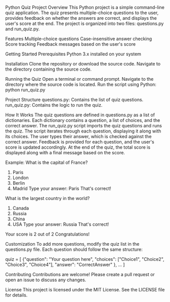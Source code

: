 

Python Quiz Project
Overview
This Python project is a simple command-line quiz application. The quiz presents multiple-choice questions to the user, provides feedback on whether the answers are correct, and displays the user's score at the end. The project is organized into two files: questions.py and run_quiz.py.

Features
Multiple-choice questions
Case-insensitive answer checking
Score tracking
Feedback messages based on the user's score

Getting Started
Prerequisites
Python 3.x installed on your system

Installation
Clone the repository or download the source code.
Navigate to the directory containing the source code.

Running the Quiz
Open a terminal or command prompt.
Navigate to the directory where the source code is located.
Run the script using Python:
python run_quiz.py

Project Structure
questions.py: Contains the list of quiz questions.
run_quiz.py: Contains the logic to run the quiz.

How It Works
The quiz questions are defined in questions.py as a list of dictionaries. Each dictionary contains a question, a list of choices, and the correct answer.
The run_quiz.py script imports the quiz questions and runs the quiz.
The script iterates through each question, displaying it along with its choices.
The user types their answer, which is checked against the correct answer.
Feedback is provided for each question, and the user's score is updated accordingly.
At the end of the quiz, the total score is displayed along with a final message based on the score.

Example:
What is the capital of France?
1. Paris
2. London
3. Berlin
4. Madrid
Type your answer: Paris
That's correct!

What is the largest country in the world?
1. Canada
2. Russia
3. China
4. USA
Type your answer: Russia
That's correct!

Your score is 2 out of 2
Congratulations!

Customization
To add more questions, modify the quiz list in the questions.py file. Each question should follow the same structure:


quiz = [
    {"question": "Your question here",
     "choices": ["Choice1", "Choice2", "Choice3", "Choice4"],
     "answer": "CorrectAnswer"
    },
    ...
]

Contributing
Contributions are welcome! Please create a pull request or open an issue to discuss any changes.

License
This project is licensed under the MIT License. See the LICENSE file for details.


